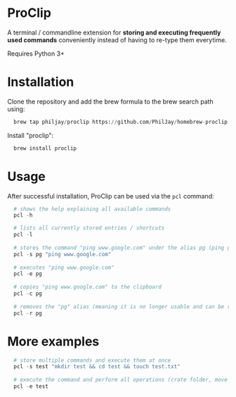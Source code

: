 # ProClip
A terminal / commandline extension for **storing and executing frequently used commands** conveniently instead of having to re-type them everytime.

Requires Python 3+

# Installation
Clone the repository and add the brew formula to the brew search path using:
```python
  brew tap philjay/proclip https://github.com/PhilJay/homebrew-proclip.git
```

Install "proclip":
```python
  brew install proclip
```


# Usage

After successful installation, ProClip can be used via the `pcl` command:
```python
  # shows the help explaining all available commands
  pcl -h

  # lists all currently stored entries / shortcuts
  pcl -l 
  
  # stores the command "ping www.google.com" under the alias pg (ping google)
  pcl -s pg "ping www.google.com"
  
  # executes "ping www.google.com"
  pcl -e pg
  
  # copies "ping www.google.com" to the clipboard
  pcl -c pg
  
  # removes the "pg" alias (meaning it is no longer usable and can be replaced by a new command)
  pcl -r pg
```

# More examples

```python
  # store multiple commands and execute them at once
  pcl -s test "mkdir test && cd test && touch test.txt"
  
  # execute the command and perform all operations (crate folder, move to it, create file)
  pcl -e test
```
